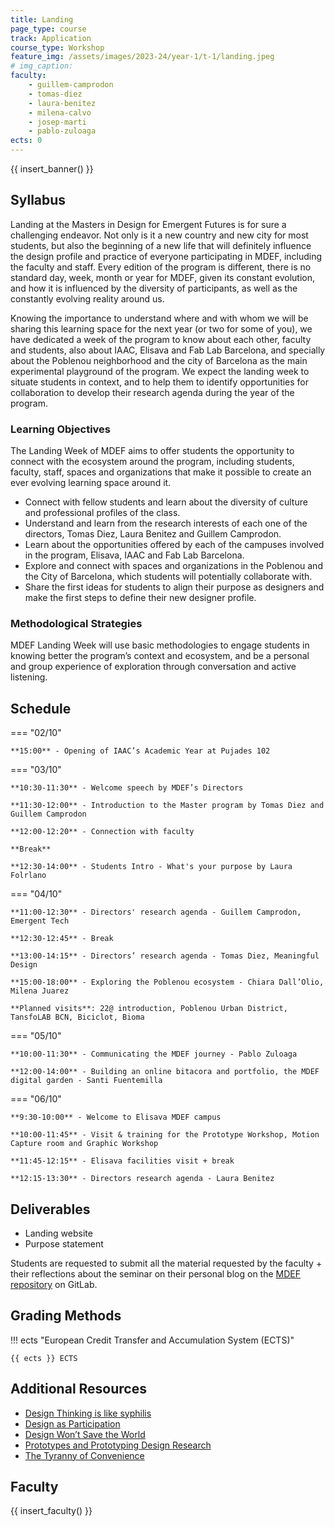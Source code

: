 ```yaml
---
title: Landing
page_type: course
track: Application
course_type: Workshop
feature_img: /assets/images/2023-24/year-1/t-1/landing.jpeg
# img_caption:
faculty:
    - guillem-camprodon
    - tomas-diez
    - laura-benitez
    - milena-calvo
    - josep-marti
    - pablo-zuloaga
ects: 0
---
```


{{ insert_banner() }}

## Syllabus

Landing at the Masters in Design for Emergent Futures is for sure a challenging endeavor. Not only is it a new country and new city for most students, but also the beginning of a new life that will definitely influence the design profile and practice of everyone participating in MDEF, including the faculty and staff. Every edition of the program is different, there is no standard day, week, month or year for MDEF, given its constant evolution, and how it is influenced by the diversity of participants, as well as the constantly evolving reality around us.

Knowing the importance to understand where and with whom we will be sharing this learning space for the next year (or two for some of you), we have dedicated a week of the program to know about each other, faculty and students, also about IAAC, Elisava and Fab Lab Barcelona, and specially about the Poblenou neighborhood and the city of Barcelona as the main experimental playground of the program. We expect the landing week to situate students in context, and to help them to identify opportunities for collaboration to develop their research agenda during the year of the program.

### Learning Objectives

The Landing Week of MDEF aims to offer students the opportunity to connect with the ecosystem around the program, including students, faculty, staff, spaces and organizations that make it possible to create an ever evolving learning space around it.

- Connect with fellow students and learn about the diversity of culture and professional profiles of the class.
- Understand and learn from the research interests of each one of the directors, Tomas Diez, Laura Benitez and Guillem Camprodon. 
- Learn about the opportunities offered by each of the campuses involved in the program, Elisava, IAAC and Fab Lab Barcelona. 
- Explore and connect with spaces and organizations in the Poblenou and the City of Barcelona, which students will potentially collaborate with. 
- Share the first ideas for students to align their purpose as designers and make the first steps to define their new designer profile.

### Methodological Strategies

MDEF Landing Week will use basic methodologies to engage students in knowing better the program’s context and ecosystem, and be a personal and group experience of exploration through conversation and active listening.

## Schedule

=== "02/10"

    **15:00** - Opening of IAAC’s Academic Year at Pujades 102

=== "03/10"

    **10:30-11:30** - Welcome speech by MDEF’s Directors

    **11:30-12:00** - Introduction to the Master program by Tomas Diez and Guillem Camprodon

    **12:00-12:20** - Connection with faculty

    **Break**

    **12:30-14:00** - Students Intro - What's your purpose by Laura Folrlano


=== "04/10"

    **11:00-12:30** - Directors' research agenda - Guillem Camprodon, Emergent Tech

    **12:30-12:45** - Break

    **13:00-14:15** - Directors’ research agenda - Tomas Diez, Meaningful Design

    **15:00-18:00** - Exploring the Poblenou ecosystem - Chiara Dall’Olio, Milena Juarez

    **Planned visits**: 22@ introduction, Poblenou Urban District, TansfoLAB BCN, Biciclot, Bioma

=== "05/10"

    **10:00-11:30** - Communicating the MDEF journey - Pablo Zuloaga

    **12:00-14:00** - Building an online bitacora and portfolio, the MDEF digital garden - Santi Fuentemilla


=== "06/10"

    **9:30-10:00** - Welcome to Elisava MDEF campus

    **10:00-11:45** - Visit & training for the Prototype Workshop, Motion Capture room and Graphic Workshop

    **11:45-12:15** - Elisava facilities visit + break

    **12:15-13:30** - Directors research agenda - Laura Benitez


## Deliverables

- Landing website
- Purpose statement

Students are requested to submit all the material requested by the faculty + their reflections about the seminar on their personal blog on the [MDEF repository](https://fablabbcn.github.io/mdef-docs/) on GitLab.

## Grading Methods

!!! ects "European Credit Transfer and Accumulation System (ECTS)"

    {{ ects }} ECTS

## Additional Resources

- [Design Thinking is like syphilis](https://sts-news.medium.com/design-thinking-is-kind-of-like-syphilis-its-contagious-and-rots-your-brains-842ed078af29)
- [Design as Participation](https://jods.mitpress.mit.edu/pub/design-as-participation/release/1)
- [Design Won’t Save the World](https://hairyelefante.medium.com/design-is-not-going-to-save-the-world-8985870471a5)
- [Prototypes and Prototyping Design Research](https://www.dropbox.com/s/yljt1r0n6hbu7rd/PrototypesChapterFinalDRAFT.pdf?dl=0)
- [The Tyranny of Convenience](https://www.nytimes.com/2018/02/16/opinion/sunday/tyranny-convenience.html)

## Faculty

{{ insert_faculty() }}